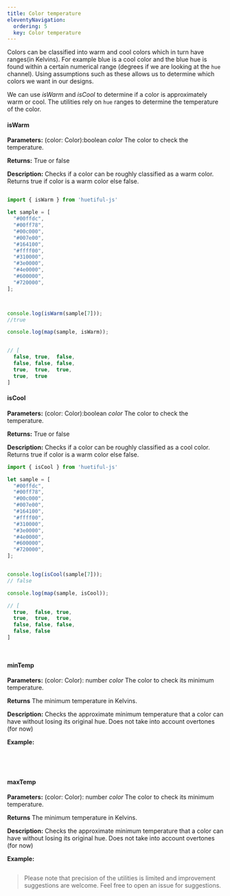 ```yaml
---
title: Color temperature
eleventyNavigation:
  ordering: 5
  key: Color temperature
---
```


Colors can be classified into warm and cool colors which in turn have ranges(in Kelvins). For example blue is a cool color and the blue hue is found within a certain numerical range (degrees if we are looking at the `hue` channel). Using assumptions such as these allows us to determine which colors we want in our designs.

We can use *isWarm* and *isCool* to determine if a color is approximately warm or cool. The utilities rely on `hue` ranges to determine the temperature of the color.

#### isWarm
**Parameters:**
(color: Color):boolean
 *color* The color to check the temperature.
  
**Returns:**
True or false

**Description:**
Checks if a color can be roughly classified as a warm color. Returns true if color is a warm color else false.

```javascript

import { isWarm } from 'huetiful-js'

let sample = [
  "#00ffdc",
  "#00ff78",
  "#00c000",
  "#007e00",
  "#164100",
  "#ffff00",
  "#310000",
  "#3e0000",
  "#4e0000",
  "#600000",
  "#720000",
];



console.log(isWarm(sample[7]));
//true

console.log(map(sample, isWarm));


// [
  false, true,  false,
  false, false, false,
  true,  true,  true,
  true,  true
]

```

#### isCool

**Parameters:**
(color: Color):boolean
 *color* The color to check the temperature.
  
**Returns:**
True or false

**Description:**
Checks if a color can be roughly classified as a cool color. Returns true if color is a warm color else false.


```javascript
import { isCool } from 'huetiful-js'

let sample = [
  "#00ffdc",
  "#00ff78",
  "#00c000",
  "#007e00",
  "#164100",
  "#ffff00",
  "#310000",
  "#3e0000",
  "#4e0000",
  "#600000",
  "#720000",
];


console.log(isCool(sample[7]));
// false

console.log(map(sample, isCool));

// [
  true,  false, true,
  true,  true,  true,
  false, false, false,
  false, false
]




```

#### minTemp

**Parameters:**
(color: Color): number
 *color* The color to check its minimum temperature.
 
 **Returns**
 The minimum temperature in Kelvins.
 
 **Description:**
  Checks the approximate minimum temperature that a color can have without losing its original hue. Does not take into account overtones (for now)
 
 **Example:**

```javascript





```

#### maxTemp

**Parameters:**
(color: Color): number
 *color* The color to check its minimum temperature.
 
 **Returns**
 The minimum temperature in Kelvins.
 
 **Description:**
  Checks the approximate minimum temperature that a color can have without losing its original hue. Does not take into account overtones (for now)

**Example:**


```javascript

```

> Please note that precision of the utilities is limited and improvement suggestions are welcome. Feel free to open an issue for suggestions.
